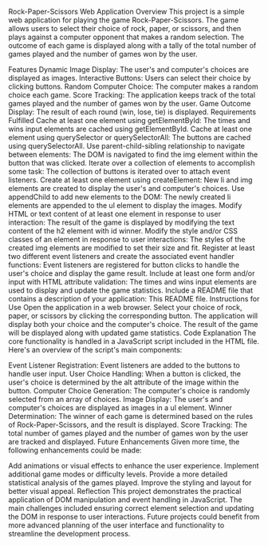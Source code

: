 Rock-Paper-Scissors Web Application
Overview
This project is a simple web application for playing the game Rock-Paper-Scissors. The game allows users to select their choice of rock, paper, or scissors, and then plays against a computer opponent that makes a random selection. The outcome of each game is displayed along with a tally of the total number of games played and the number of games won by the user.

Features
Dynamic Image Display: The user's and computer's choices are displayed as images.
Interactive Buttons: Users can select their choice by clicking buttons.
Random Computer Choice: The computer makes a random choice each game.
Score Tracking: The application keeps track of the total games played and the number of games won by the user.
Game Outcome Display: The result of each round (win, lose, tie) is displayed.
Requirements Fulfilled
Cache at least one element using getElementById:
The times and wins input elements are cached using getElementById.
Cache at least one element using querySelector or querySelectorAll:
The buttons are cached using querySelectorAll.
Use parent-child-sibling relationship to navigate between elements:
The DOM is navigated to find the img element within the button that was clicked.
Iterate over a collection of elements to accomplish some task:
The collection of buttons is iterated over to attach event listeners.
Create at least one element using createElement:
New li and img elements are created to display the user's and computer's choices.
Use appendChild to add new elements to the DOM:
The newly created li elements are appended to the ul element to display the images.
Modify HTML or text content of at least one element in response to user interaction:
The result of the game is displayed by modifying the text content of the h2 element with id winner.
Modify the style and/or CSS classes of an element in response to user interactions:
The styles of the created img elements are modified to set their size and fit.
Register at least two different event listeners and create the associated event handler functions:
Event listeners are registered for button clicks to handle the user's choice and display the game result.
Include at least one form and/or input with HTML attribute validation:
The times and wins input elements are used to display and update the game statistics.
Include a README file that contains a description of your application:
This README file.
Instructions for Use
Open the application in a web browser.
Select your choice of rock, paper, or scissors by clicking the corresponding button.
The application will display both your choice and the computer's choice.
The result of the game will be displayed along with updated game statistics.
Code Explanation
The core functionality is handled in a JavaScript script included in the HTML file. Here's an overview of the script's main components:

Event Listener Registration: Event listeners are added to the buttons to handle user input.
User Choice Handling: When a button is clicked, the user's choice is determined by the alt attribute of the image within the button.
Computer Choice Generation: The computer's choice is randomly selected from an array of choices.
Image Display: The user's and computer's choices are displayed as images in a ul element.
Winner Determination: The winner of each game is determined based on the rules of Rock-Paper-Scissors, and the result is displayed.
Score Tracking: The total number of games played and the number of games won by the user are tracked and displayed.
Future Enhancements
Given more time, the following enhancements could be made:

Add animations or visual effects to enhance the user experience.
Implement additional game modes or difficulty levels.
Provide a more detailed statistical analysis of the games played.
Improve the styling and layout for better visual appeal.
Reflection
This project demonstrates the practical application of DOM manipulation and event handling in JavaScript. The main challenges included ensuring correct element selection and updating the DOM in response to user interactions. Future projects could benefit from more advanced planning of the user interface and functionality to streamline the development process.